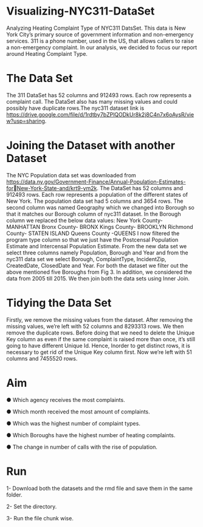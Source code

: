 # Visualizing-NYC311-DataSet
Analyzing Heating Complaint Type of NYC311 DatsSet. This data is New York City’s primary source of government information and
non-emergency services. 311 is a phone number, used in the US, that allows callers to raise a non-emergency complaint. In our analysis, we decided to focus our report around Heating Complaint
Type.
# The Data Set
The 311 DataSet has 52 columns and 912493 rows. Each row represents
a complaint call. The DataSet also has many missing values and could
possibly have duplicate rows.The nyc311 dataset link is https://drive.google.com/file/d/1rdtby7bZPlQODkUr8k2j8C4n7x6oAysR/view?usp=sharing.

# Joining the Dataset with another Dataset
The NYC Population data set was downloaded from
https://data.ny.gov/Government-Finance/Annual-Population-Estimates-forNew-York-State-and/krt9-ym2k. The DataSet has 52 columns and 912493
rows. Each row represents a population of the different states of New York.
The population data set had 5 columns and 3654 rows. The second column was named Geography which we changed into Borough so that it matches our Borough column of nyc311 dataset. In the Borough column we replaced the below data values:
New York County- MANHATTAN
Bronx County- BRONX
Kings County- BROOKLYN
Richmond County- STATEN ISLAND
Queens County -QUEENS
I now filtered the program type column so that we just have the Postcensal Population Estimate and Intercensal Population Estimate. From the new data set we select three columns namely Population, Borough and Year and from the nyc311 data set we select Borough, ComplaintType, IncidentZip, CreatedDate, ClosedDate and Year. For both the dataset we filter out the above mentioned five Boroughs from Fig 3. In addition, we considered the data from 2005 till 2015. We then join both the data sets using Inner Join.

# Tidying the Data Set

Firstly, we remove the missing values from the dataset. After removing the missing values, we’re left with 52 columns and 8293313 rows. We then remove the duplicate rows. Before doing that we need to delete the Unique Key column as even if the same complaint is raised more than once, it’s still going to have different Unique Id. Hence, Inorder to get distinct rows, it is necessary to get rid of the Unique Key column first. Now we’re left with 51 columns and 7455520 rows.

# Aim 
● Which agency receives the most complaints.

● Which month received the most amount of complaints.

● Which was the highest number of complaint types.

● Which Boroughs have the highest number of heating complaints.

● The change in number of calls with the rise of population.

# Run 
1- Download both the datasets and the rmd file and save them in the same folder.

2- Set the directory.

3- Run the file chunk wise.

